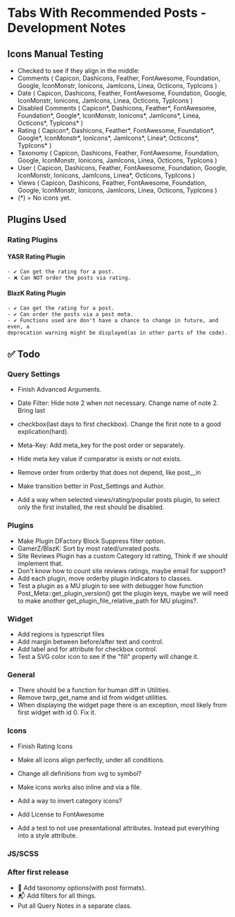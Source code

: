 # Tabs With Recommended Posts - Development Notes

## Icons Manual Testing

- Checked to see if they align in the middle:
- Comments          ( Capicon, Dashicons, Feather, FontAwesome, Foundation, Google, IconMonstr, Ionicons, JamIcons, Linea, Octicons, TypIcons )
- Date              ( Capicon, Dashicons, Feather, FontAwesome, Foundation, Google, IconMonstr, Ionicons, JamIcons, Linea, Octicons, TypIcons )
- Disabled Comments ( Capicon*, Dashicons, Feather*, FontAwesome, Foundation*, Google*, IconMonstr, Ionicons*, JamIcons*, Linea, Octicons*, TypIcons* )
- Rating            ( Capicon*, Dashicons, Feather*, FontAwesome, Foundation*, Google*, IconMonstr*, Ionicons*, JamIcons*, Linea*, Octicons*, TypIcons* )
- Taxonomy          ( Capicon, Dashicons, Feather, FontAwesome, Foundation, Google, IconMonstr, Ionicons, JamIcons, Linea, Octicons, TypIcons )
- User              ( Capicon, Dashicons, Feather, FontAwesome, Foundation, Google, IconMonstr, Ionicons, JamIcons, Linea*, Octicons, TypIcons )
- Views             ( Capicon, Dashicons, Feather, FontAwesome, Foundation, Google, IconMonstr, Ionicons, JamIcons, Linea, Octicons, TypIcons )
- (*) = No icons yet.

## Plugins Used

### Rating Plugins

#### YASR Rating Plugin

    - ✔ Can get the rating for a post.
    - ❌ Can NOT order the posts via rating.

#### BlazK Rating Plugin

    - ✔ Can get the rating for a post.
    - ✔ Can order the posts via a post meta.
    - ✔ Functions used are don't have a chance to change in future, and even, a
    deprecation warning might be displayed(as in other parts of the code).

## ✅ Todo

### Query Settings

- Finish Advanced Arguments.

- Date Filter: Hide note 2 when not necessary. Change name of note 2. Bring last
- checkbox(last days to first checkbox). Change the first note to a good explication(hard).

- Meta-Key: Add meta_key for the post order or separately.
- Hide meta key value if comparator is exists or not exists.
- Remove order from orderby that does not depend, like post__in
- Make transition better in Post_Settings and Author.
- Add a way when selected views/rating/popular posts plugin, to select only the first installed, the rest should be disabled.

### Plugins

- Make Plugin DFactory Block Suppress filter option.
- GamerZ/BlazK: Sort by most rated/unrated posts.
- Site Reviews Plugin has a custom Category Id ratting, Think if we should implement that.
- Don't know how to count site reviews ratings, maybe email for support?
- Add each plugin, move orderby plugin indicators to classes.
- Test a plugin as a MU plugin to see with debugger how function Post_Meta::get_plugin_version() get the plugin keys, maybe we will need
to make another get_plugin_file_relative_path for MU plugins?.

### Widget

- Add regions is typescript files
- Add margin between before/after text and control.
- Add label and for attribute for checkbox control.
- Test a SVG color icon to see if the "fill" property will change it.

### General

- There should be a function for human diff in Utilities.
- Remove twrp_get_name and id from widget utilities.
- When displaying the widget page there is an exception, most likely from first widget with id 0. Fix it.

### Icons

- Finish Rating Icons
- Make all icons align perfectly, under all conditions.

- Change all definitions from svg to symbol?
- Make icons works also inline and via a file.

- Add a way to invert category icons?
- Add License to FontAwesome
- Add a test to not use presentational attributes. Instead put everything into a style attribute.

### JS/SCSS

### After first release

- 🥇 Add taxonomy options(with post formats).
- 📬 Add filters for all things.
- Put all Query Notes in a separate class.
